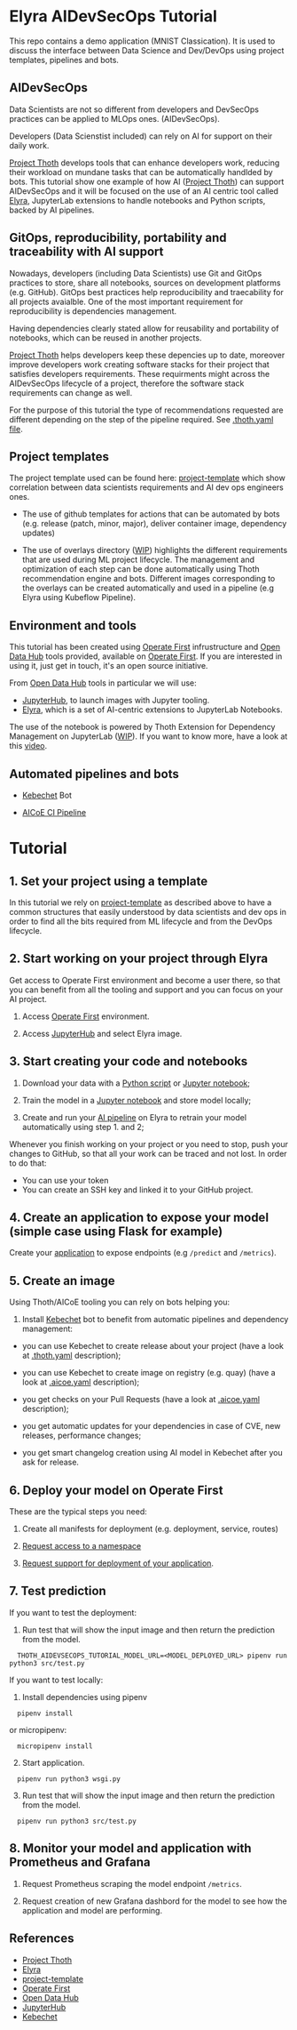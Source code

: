 
# Elyra AIDevSecOps Tutorial

This repo contains a demo application (MNIST Classication).
It is used to discuss the interface between Data Science and Dev/DevOps using project templates, pipelines and bots.

## AIDevSecOps

Data Scientists are not so different from developers and DevSecOps practices can be applied to MLOps ones. (AIDevSecOps).

Developers (Data Scienstist included) can rely on AI for support on their daily work.

[Project Thoth][1] develops tools that can enhance developers work, reducing their workload on mundane tasks that can be automatically handlded by bots.
This tutorial show one example of how AI ([Project Thoth][1]) can support AIDevSecOps and it will be focused on the use of an AI centric tool called [Elyra][2],
JupyterLab extensions to handle notebooks and Python scripts, backed by AI pipelines.

## GitOps, reproducibility, portability and traceability with AI support

Nowadays, developers (including Data Scientists) use Git and GitOps practices to store, share all notebooks, sources on development platforms (e.g. GitHub).
GitOps best practices help reproducibility and traecability for all projects avaialble. One of the most important requirement for reproducibility is dependencies management.

Having dependencies clearly stated allow for reusability and portability of notebooks, which can be reused in another projects.

[Project Thoth][1] helps developers keep these depencies up to date, moreover improve developers work creating software stacks for their project that satisfies developers requirements.
These requirments might across the AIDevSecOps lifecycle of a project, therefore the software stack requirements can change as well.

For the purpose of this tutorial the type of recommendations requested are different depending on the step of the pipeline required. See [.thoth.yaml file](https://github.com/thoth-station/elyra-aidevsecops-tutorial/blob/master/.thoth.yaml).

## Project templates

The project template used can be found here: [project-template][3] which show correlation between data scientists requirements and AI dev ops engineers ones.

- The use of github templates for actions that can be automated by bots (e.g. release (patch, minor, major), deliver container image, dependency updates)

- The use of overlays directory ([WIP](https://github.com/aicoe-aiops/project-template/issues/28)) highlights the different requirements that are used during ML project lifecycle. The management and optimization of each step can be done automatically using Thoth recommendation engine and bots. Different images corresponding to the overlays can be created automatically and used in a pipeline (e.g Elyra using Kubeflow Pipeline).

## Environment and tools

This tutorial has been created using [Operate First][4] infrustructure and [Open Data Hub][5] tools provided, available on [Operate First][4].
If you are interested in using it, just get in touch, it's an open source initiative.

From [Open Data Hub][5] tools in particular we will use:

- [JupyterHub][6], to launch images with Jupyter tooling.
- [Elyra][2], which is a set of AI-centric extensions to JupyterLab Notebooks.

The use of the notebook is powered by Thoth Extension for Dependency Management on JupyterLab ([WIP](https://github.com/thoth-station/jupyterlab-requirements/issues/53)).
If you want to know more, have a look at this [video](https://www.youtube.com/watch?v=IBzTOP4TCdA).

## Automated pipelines and bots

- [Kebechet][7] Bot

- [AICoE CI Pipeline](https://github.com/AICoE/aicoe-ci)

# Tutorial

## 1. Set your project using a template

In this tutorial we rely on [project-template][3] as described above to have a common structures that easily understood by data scientists and dev ops in order to find all the bits required from ML lifecycle and from the DevOps lifecycle.

## 2. Start working on your project through Elyra

Get access to Operate First environment and become a user there, so that you can benefit from all the tooling and support and you can focus on your AI project.

1. Access [Operate First][4] environment.

2. Access [JupyterHub][6] and select Elyra image.

## 3. Start creating your code and notebooks

1. Download your data with a [Python script](https://github.com/thoth-station/elyra-aidevsecops-tutorial/blob/master/src/data/download_dataset_from_tf.py) or [Jupyter notebook](https://github.com/thoth-station/elyra-aidevsecops-tutorial/blob/master/notebooks/download_dataset.ipynb);

2. Train the model in a [Jupyter notebook](https://github.com/thoth-station/elyra-aidevsecops-tutorial/blob/master/notebooks/training.ipynb) and store model locally;

3. Create and run your [AI pipeline](https://github.com/thoth-station/elyra-aidevsecops-tutorial/blob/master/tutorial.pipeline) on Elyra to retrain your model automatically using step 1. and 2;

Whenever you finish working on your project or you need to stop, push your changes to GitHub, so that all your work can be traced and not lost. In order to do that:

- You can use your token
- You can create an SSH key and linked it to your GitHub project.

## 4. Create an application to expose your model (simple case using Flask for example)

Create your [application](https://github.com/thoth-station/elyra-aidevsecops-tutorial/blob/master/wsgi.py) to expose endpoints (e.g `/predict` and `/metrics`).

## 5. Create an image

Using Thoth/AICoE tooling you can rely on bots helping you:

1. Install [Kebechet][7] bot to benefit from automatic pipelines and dependency management:

- you can use Kebechet to create release about your project (have a look at [.thoth.yaml](https://github.com/thoth-station/thamos) description);

- you can use Kebechet to create image on registry (e.g. quay) (have a look at [.aicoe.yaml](https://github.com/AICoE/aicoe-ci) description);

- you get checks on your Pull Requests (have a look at [.aicoe.yaml](https://github.com/AICoE/aicoe-ci) description);

- you get automatic updates for your dependencies in case of CVE, new releases, performance changes;

- you get smart changelog creation using AI model in Kebechet after you ask for release.

## 6. Deploy your model on Operate First

These are the typical steps you need:

1. Create all manifests for deployment (e.g. deployment, service, routes)

2. [Request access to a namespace](https://github.com/operate-first/support/issues/new?assignees=&labels=onboarding&template=onboarding_to_cluster.md&title=)

3. [Request support for deployment of your application](https://github.com/operate-first/support/issues/new?assignees=&labels=onboarding&template=onboarding_argocd.md&title=).

## 7. Test prediction

If you want to test the deployment:

1. Run test that will show the input image and then return the prediction from the model.

```shell
  THOTH_AIDEVSECOPS_TUTORIAL_MODEL_URL=<MODEL_DEPLOYED_URL> pipenv run python3 src/test.py
```

If you want to test locally:

1. Install dependencies using pipenv

```shell
  pipenv install
```

or micropipenv:

```shell
  micropipenv install
```

2. Start application.

```shell
  pipenv run python3 wsgi.py
```

3. Run test that will show the input image and then return the prediction from the model.

```shell
  pipenv run python3 src/test.py
```

## 8. Monitor your model and application with Prometheus and Grafana

1. Request Prometheus scraping the model endpoint `/metrics`.

2. Request creation of new Grafana dashbord for the model to see how the application and model are performing.


## References

 * [Project Thoth][1]
 * [Elyra][2]
 * [project-template][3]
 * [Operate First][4]
 * [Open Data Hub][5]
 * [JupyterHub][6]
 * [Kebechet][7]

[1]: https://thoth-station.ninja/
[2]: https://github.com/elyra-ai/elyra
[3]: https://github.com/aicoe-aiops/project-template
[4]: https://www.operate-first.cloud/
[5]: https://opendatahub.io/
[6]: https://jupyter.org/hub
[7]: https://github.com/marketplace/khebhut
